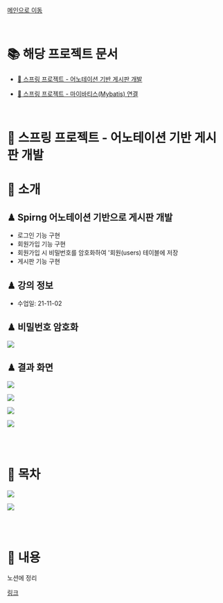 [메인으로 이동](../../../README.md)

<br>

# 📚 해당 프로젝트 문서

- [📒 스프링 프로젝트 - 어노테이션 기반 게시판 개발](./README.md)

- [📒 스프링 프로젝트 - 마이바티스(Mybatis) 연결](./README2.md)

<br>

# 📒 스프링 프로젝트 - 어노테이션 기반 게시판 개발

# 📖 소개

## ♟ Spirng 어노테이션 기반으로 게시판 개발

- 로그인 기능 구현
- 회원가입 기능 구현
- 회원가입 시 비밀번호를 암호화하여 '회원(users) 테이블에 저장
- 게시판 기능 구현

## ♟ 강의 정보

- 수업일: 21-11-02

## ♟ 비밀번호 암호화

![](md-images/2021-11-02-21-35-59.png)

## ♟ 결과 화면

![](md-images/2021-11-02-21-36-17.png)

![](md-images/2021-11-02-21-36-25.png)

![](md-images/2021-11-02-21-36-33.png)

![](md-images/2021-11-02-21-36-39.png)


<br><br>



# 📖 목차 <a id="index">

![](md-images/2021-11-02-21-41-02.png)

![](md-images/2021-11-02-21-41-30.png)

<br><br>

# 📖 내용 <a id="content">

노션에 정리


[링크](https://blushing-scale-c79.notion.site/431ffa5bf10b48d494312fc47c4310f7)